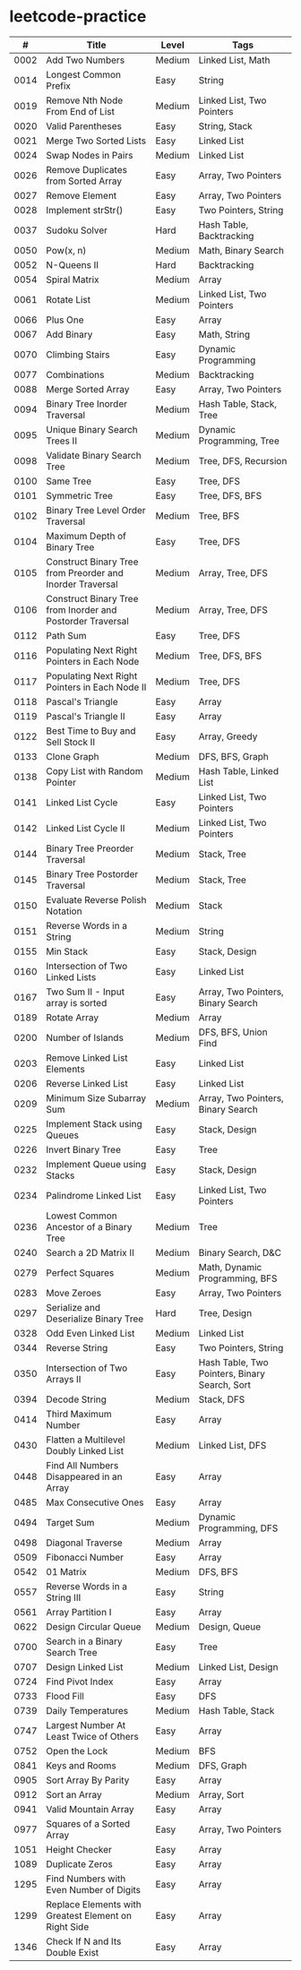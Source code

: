 # leetcode-practice

| #  | Title | Level | Tags |
|----| ----- | ----- | ---- |
|0002|Add Two Numbers|Medium|Linked List, Math|
|0014|Longest Common Prefix|Easy|String|
|0019|Remove Nth Node From End of List|Medium|Linked List, Two Pointers|
|0020|Valid Parentheses|Easy|String, Stack|
|0021|Merge Two Sorted Lists|Easy|Linked List|
|0024|Swap Nodes in Pairs|Medium|Linked List|
|0026|Remove Duplicates from Sorted Array|Easy|Array, Two Pointers|
|0027|Remove Element|Easy|Array, Two Pointers|
|0028|Implement strStr()|Easy|Two Pointers, String|
|0037|Sudoku Solver|Hard|Hash Table, Backtracking|
|0050|Pow(x, n)|Medium|Math, Binary Search|
|0052|N-Queens II|Hard|Backtracking|
|0054|Spiral Matrix|Medium|Array|
|0061|Rotate List|Medium|Linked List, Two Pointers|
|0066|Plus One|Easy|Array|
|0067|Add Binary|Easy|Math, String|
|0070|Climbing Stairs|Easy|Dynamic Programming|
|0077|Combinations|Medium|Backtracking|
|0088|Merge Sorted Array|Easy|Array, Two Pointers|
|0094|Binary Tree Inorder Traversal|Medium|Hash Table, Stack, Tree|
|0095|Unique Binary Search Trees II|Medium|Dynamic Programming, Tree|
|0098|Validate Binary Search Tree|Medium|Tree, DFS, Recursion|
|0100|Same Tree|Easy|Tree, DFS|
|0101|Symmetric Tree|Easy|Tree, DFS, BFS|
|0102|Binary Tree Level Order Traversal|Medium|Tree, BFS|
|0104|Maximum Depth of Binary Tree|Easy|Tree, DFS|
|0105|Construct Binary Tree from Preorder and Inorder Traversal|Medium|Array, Tree, DFS|
|0106|Construct Binary Tree from Inorder and Postorder Traversal|Medium|Array, Tree, DFS|
|0112|Path Sum|Easy|Tree, DFS|
|0116|Populating Next Right Pointers in Each Node|Medium|Tree, DFS, BFS|
|0117|Populating Next Right Pointers in Each Node II|Medium|Tree, DFS|
|0118|Pascal's Triangle|Easy|Array|
|0119|Pascal's Triangle II|Easy|Array|
|0122|Best Time to Buy and Sell Stock II|Easy|Array, Greedy|
|0133|Clone Graph|Medium|DFS, BFS, Graph|
|0138|Copy List with Random Pointer|Medium|Hash Table, Linked List|
|0141|Linked List Cycle|Easy|Linked List, Two Pointers|
|0142|Linked List Cycle II|Medium|Linked List, Two Pointers|
|0144|Binary Tree Preorder Traversal|Medium|Stack, Tree|
|0145|Binary Tree Postorder Traversal|Medium|Stack, Tree|
|0150|Evaluate Reverse Polish Notation|Medium|Stack|
|0151|Reverse Words in a String|Medium|String|
|0155|Min Stack|Easy|Stack, Design|
|0160|Intersection of Two Linked Lists|Easy|Linked List|
|0167|Two Sum II - Input array is sorted|Easy|Array, Two Pointers, Binary Search|
|0189|Rotate Array|Medium|Array|
|0200|Number of Islands|Medium|DFS, BFS, Union Find|
|0203|Remove Linked List Elements|Easy|Linked List|
|0206|Reverse Linked List|Easy|Linked List|
|0209|Minimum Size Subarray Sum|Medium|Array, Two Pointers, Binary Search|
|0225|Implement Stack using Queues|Easy|Stack, Design|
|0226|Invert Binary Tree|Easy|Tree|
|0232|Implement Queue using Stacks|Easy|Stack, Design|
|0234|Palindrome Linked List|Easy|Linked List, Two Pointers|
|0236|Lowest Common Ancestor of a Binary Tree|Medium|Tree|
|0240|Search a 2D Matrix II|Medium|Binary Search, D&C|
|0279|Perfect Squares|Medium|Math, Dynamic Programming, BFS|
|0283|Move Zeroes|Easy|Array, Two Pointers|
|0297|Serialize and Deserialize Binary Tree|Hard|Tree, Design|
|0328|Odd Even Linked List|Medium|Linked List|
|0344|Reverse String|Easy|Two Pointers, String|
|0350|Intersection of Two Arrays II|Easy|Hash Table, Two Pointers, Binary Search, Sort|
|0394|Decode String|Medium|Stack, DFS|
|0414|Third Maximum Number|Easy|Array|
|0430|Flatten a Multilevel Doubly Linked List|Medium|Linked List, DFS|
|0448|Find All Numbers Disappeared in an Array|Easy|Array|
|0485|Max Consecutive Ones|Easy|Array|
|0494|Target Sum|Medium|Dynamic Programming, DFS|
|0498|Diagonal Traverse|Medium|Array|
|0509|Fibonacci Number|Easy|Array|
|0542|01 Matrix|Medium|DFS, BFS|
|0557|Reverse Words in a String III|Easy|String|
|0561|Array Partition I|Easy|Array|
|0622|Design Circular Queue|Medium|Design, Queue|
|0700|Search in a Binary Search Tree|Easy|Tree|
|0707|Design Linked List|Medium|Linked List, Design|
|0724|Find Pivot Index|Easy|Array|
|0733|Flood Fill|Easy|DFS|
|0739|Daily Temperatures|Medium|Hash Table, Stack|
|0747|Largest Number At Least Twice of Others|Easy|Array|
|0752|Open the Lock|Medium|BFS|
|0841|Keys and Rooms|Medium|DFS, Graph|
|0905|Sort Array By Parity|Easy|Array|
|0912|Sort an Array|Medium|Array, Sort|
|0941|Valid Mountain Array|Easy|Array|
|0977|Squares of a Sorted Array|Easy|Array, Two Pointers|
|1051|Height Checker|Easy|Array|
|1089|Duplicate Zeros|Easy|Array|
|1295|Find Numbers with Even Number of Digits|Easy|Array|
|1299|Replace Elements with Greatest Element on Right Side|Easy|Array|
|1346|Check If N and Its Double Exist|Easy|Array|